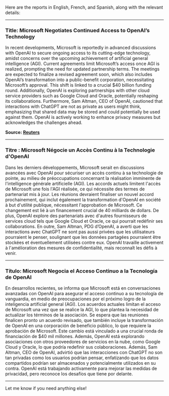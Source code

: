 Here are the reports in English, French, and Spanish, along with the relevant details:

---

### **Title: Microsoft Negotiates Continued Access to OpenAI’s Technology**

In recent developments, Microsoft is reportedly in advanced discussions with OpenAI to secure ongoing access to its cutting-edge technology, amidst concerns over the upcoming achievement of artificial general intelligence (AGI). Current agreements limit Microsoft’s access once AGI is realized, prompting the need for updated partnership terms. The meetings are expected to finalize a revised agreement soon, which also includes OpenAI’s transformation into a public-benefit corporation, necessitating Microsoft’s approval. This shift is linked to a crucial $40 billion funding round. Additionally, OpenAI is exploring partnerships with other cloud service providers such as Google Cloud and Oracle, potentially reshaping its collaborations. Furthermore, Sam Altman, CEO of OpenAI, cautioned that interactions with ChatGPT are not as private as users might think, emphasizing that shared data may be stored and could potentially be used against them. OpenAI is actively working to enhance privacy measures but acknowledges the challenges ahead.

**Source: [Reuters](https://www.reuters.com/business/microsoft-advanced-talks-continued-access-openai-tech-bloomberg-news-reports-2025-07-29/?utm_source=openai)**

---

### **Titre : Microsoft Négocie un Accès Continu à la Technologie d'OpenAI**

Dans les derniers développements, Microsoft serait en discussions avancées avec OpenAI pour sécuriser un accès continu à sa technologie de pointe, au milieu de préoccupations concernant la réalisation imminente de l'intelligence générale artificielle (AGI). Les accords actuels limitent l'accès de Microsoft une fois l'AGI réalisée, ce qui nécessite des termes de partenariat mis à jour. Les réunions devraient finaliser un nouvel accord prochainement, qui inclut également la transformation d'OpenAI en société à but d'utilité publique, nécessitant l'approbation de Microsoft. Ce changement est lié à un financement crucial de 40 milliards de dollars. De plus, OpenAI explore des partenariats avec d'autres fournisseurs de services cloud tels que Google Cloud et Oracle, ce qui pourrait redéfinir ses collaborations. En outre, Sam Altman, PDG d’OpenAI, a averti que les interactions avec ChatGPT ne sont pas aussi privées que les utilisateurs pourraient le penser, soulignant que les données partagées pourraient être stockées et éventuellement utilisées contre eux. OpenAI travaille activement à l'amélioration des mesures de confidentialité, mais reconnaît les défis à venir.

---

### **Título: Microsoft Negocia el Acceso Continuo a la Tecnología de OpenAI**

En desarrollos recientes, se informa que Microsoft está en conversaciones avanzadas con OpenAI para asegurar el acceso continuo a su tecnología de vanguardia, en medio de preocupaciones por el próximo logro de la inteligencia artificial general (AGI). Los acuerdos actuales limitan el acceso de Microsoft una vez que se realice la AGI, lo que plantea la necesidad de actualizar los términos de la asociación. Se espera que las reuniones finalicen pronto un acuerdo revisado, que también incluye la transformación de OpenAI en una corporación de beneficio público, lo que requiere la aprobación de Microsoft. Este cambio está vinculado a una crucial ronda de financiación de $40 mil millones. Además, OpenAI está explorando asociaciones con otros proveedores de servicios en la nube, como Google Cloud y Oracle, lo que podría redefinir sus colaboraciones. Además, Sam Altman, CEO de OpenAI, advirtió que las interacciones con ChatGPT no son tan privadas como los usuarios podrían pensar, enfatizando que los datos compartidos podrían ser almacenados y potencialmente utilizados en su contra. OpenAI está trabajando activamente para mejorar las medidas de privacidad, pero reconoce los desafíos que tiene por delante.

---

Let me know if you need anything else!